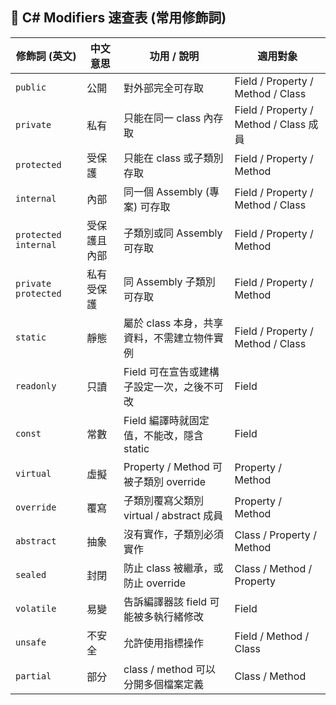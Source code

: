 ## 🔹 C# Modifiers 速查表 (常用修飾詞)

| 修飾詞 (英文)             | 中文意思   | 功用 / 說明                          | 適用對象                                 |
| -------------------- | ------ | -------------------------------- | ------------------------------------ |
| `public`             | 公開     | 對外部完全可存取                         | Field / Property / Method / Class    |
| `private`            | 私有     | 只能在同一 class 內存取                  | Field / Property / Method / Class 成員 |
| `protected`          | 受保護    | 只能在 class 或子類別存取                 | Field / Property / Method            |
| `internal`           | 內部     | 同一個 Assembly (專案) 可存取            | Field / Property / Method / Class    |
| `protected internal` | 受保護且內部 | 子類別或同 Assembly 可存取               | Field / Property / Method            |
| `private protected`  | 私有受保護  | 同 Assembly 子類別可存取                | Field / Property / Method            |
| `static`             | 靜態     | 屬於 class 本身，共享資料，不需建立物件實例        | Field / Property / Method / Class    |
| `readonly`           | 只讀     | Field 可在宣告或建構子設定一次，之後不可改         | Field                                |
| `const`              | 常數     | Field 編譯時就固定值，不能改，隱含 static      | Field                                |
| `virtual`            | 虛擬     | Property / Method 可被子類別 override | Property / Method                    |
| `override`           | 覆寫     | 子類別覆寫父類別 virtual / abstract 成員   | Property / Method                    |
| `abstract`           | 抽象     | 沒有實作，子類別必須實作                     | Class / Property / Method            |
| `sealed`             | 封閉     | 防止 class 被繼承，或防止 override        | Class / Method / Property            |
| `volatile`           | 易變     | 告訴編譯器該 field 可能被多執行緒修改           | Field                                |
| `unsafe`             | 不安全    | 允許使用指標操作                         | Field / Method / Class               |
| `partial`            | 部分     | class / method 可以分開多個檔案定義        | Class / Method                       |
